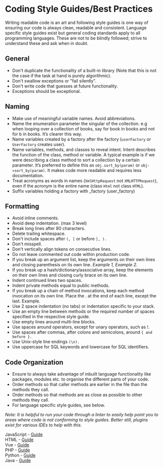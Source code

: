 
# Coding Style Guides/Best Practices

Writing readable code is an art and following style guides is one way of ensuring our code is always clean, readable and consistent. Language specific style guides exist but general coding standards apply to all programming languages. These are not to be blindly followed; strive to understand these and ask when in doubt.

## General
-   Don't duplicate the functionality of a built-in library (Note that this is not the case if the task at hand is purely algorithmic).
-   Don't swallow exceptions or "fail silently".
-   Don't write code that guesses at future functionality.
-   Exceptions should be exceptional.

## Naming

-   Make use of meaningful variable names. Avoid abbreviations.
-   Name the enumeration parameter the singular of the collection. e.g when looping over a collection of books, say for book in books and not for b in books. It’s clearer this way.
-   Name variables created by a factory after the factory (`userFactory` or `UserFactory` creates user).
-   Name variables, methods, and classes to reveal intent. Intent describes the function of the class, method or variable. A typical example is if we were describing a class method to sort a collection by a certain parameter. It’s preferred to define this as `obj.sort_by(param)` or `obj->sort_by(param)`. It makes code more readable and requires less documentation.
-   Treat acronyms as words in names (`XmlHttpRequest` not `XMLHTTPRequest`), even if the acronym is the entire name (class `Html` not class `HTML`).
-   Suffix variables holding a factory with _factory (user_factory)
    

## Formatting

-   Avoid inline comments.
-   Avoid deep indentation. (max 3 level)
-   Break long lines after 80 characters.
-   Delete trailing whitespace.
-   Don't include spaces after `(, [` or before `], ).`
-   Don't misspell.
-   Don't vertically align tokens on consecutive lines.
-   Do not leave commented out code within production code.
-   If you break up an argument list, keep the arguments on their own lines and closing parenthesis on its own line. *Example 1, Example 2.*
-   If you break up a hash/dictionary/associative array, keep the elements on their own lines and closing curly brace on its own line.
-   Indent continued lines two spaces.
-   Indent private methods equal to public methods.
-   If you break up a chain of method invocations, keep each method invocation on its own line. Place the . at the end of each line, except the last. Example.
-   Use 2 space indentation (no tabs) or indentation specific to your stack.
-   Use an empty line between methods or the required number of spaces specified in the respective style guide.
-   Use empty lines around multi-line blocks.
-   Use spaces around operators, except for unary operators, such as !.
-   Use spaces after commas, after colons and semicolons, around `{ and before }.`
-   Use Unix-style line endings `(\n).`
-   Use uppercase for SQL keywords and lowercase for SQL identifiers.
    

## Code Organization

-   Ensure to always take advantage of inbuilt language functionality like packages, modules etc. to organise the different parts of your code.
-   Order methods so that caller methods are earlier in the file than the methods they call.
-   Order methods so that methods are as close as possible to other methods they call.
-   For language specific style guides, see below.
    
*Note: It is helpful to run your code through a linter to easily help point you to areas where code is not conforming to style guides. Better still, plugins exist for various IDEs to help with this.*

JavaScript - [Guide](https://eslint.org/docs/rules/)  
HTML - [Guide](https://www.w3schools.com/html/html5_syntax.asp)   
Vue - [Guide](https://eslint.vuejs.org/rules/)  
PHP - [Guide](https://www.php-fig.org/psr/psr-2/)  
Python - [Guide](https://www.python.org/dev/peps/pep-0008/)  
Java - [Guide](https://google.github.io/styleguide/javaguide.html)  
